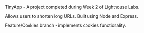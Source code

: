 TinyApp - A project completed during Week 2 of Lighthouse Labs. 

Allows users to shorten long URLs. Built using Node and Express.

Feature/Cookies branch - implements cookies functionality.



